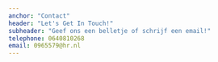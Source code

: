 ```yaml
---
anchor: "Contact"
header: "Let's Get In Touch!"
subheader: "Geef ons een belletje of schrijf een email!"
telephone: 0640810268
email: 0965579@hr.nl
---
```

